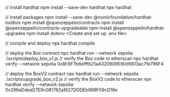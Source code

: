// install hardhat
npm install --save-dev hardhat
npx hardhat
<Create an empty hardhat.config.js>

// install packages
npm install --save-dev @nomicfoundation/hardhat-toolbox
npm install @openzeppelin/contracts
npm install @openzeppelin/contracts-upgradeable
npm install @openzeppelin/hardhat-upgrades
npm install dotenv
<Create and set up .env file>

// compile and deploy
npx hardhat compile

// deploy the Box contract
npx hardhat run --network sepolia .\scripts\deploy_box_v1.js
// verify the Box code to etherscan
npx hardhat verify --network sepolia 0x8E6F7b6efffb21aA320909E90d5613ac7fe796F4  

// deploy the BoxV2 contract
npx hardhat run --network sepolia .\scripts\upgrade_box_v2.js
// verify the BoxV2 code to etherscan
npx hardhat verify --network sepolia 0x296eDded27E9c081762a1627DDDEb999F09cD18e


